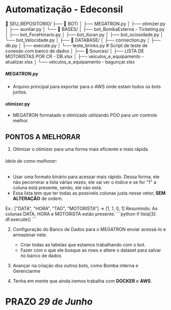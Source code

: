 # Automatização - Edeconsil

📁 SEU_REPOSITORIO/
├── 📁 BOT/
│   ├── MEGATRON.py
│   ├── otimizer.py
│   ├── auxiliar.py
│   └── 📁 BASES/
│       ├── bot_BombaExterna - Ticketing.py
│       ├── bot_ForaHorario.py
│       ├── bot_ituran.py
│       ├── bot_ociosidade.py
│       └── bot_Velocidade.py
│
├── 📁 DATABASE/
│   ├── connection.py
│   ├── db.py
│   ├── execute.py
│   └── teste_brinks.py   # Script de teste de conexão com banco de dados
│
├── 📁 Sources/
│   ├── LISTA DE MOTORISTAS POR CR - DB.xlsx
│   ├── veiculos_e_equipamento - atualizar.xlsx
│   └── veiculos_e_equipamento - bagunçar.xlsx


##### **MEGATRON.py**
- Arquivo principal para exportar para o AWS onde estam todos os bots juntos.

#### **otimizer.py**
- MEGATRON formatado e otimizado utilizando POO para um controle melhor.





## PONTOS A MELHORAR
1. Otimizar o otimizer para uma forma mais eficiente e mais rápida
###### Ideia de como melhorar:
   - Usar uma formato binário para acessar mais rápido. Dessa forma, ele não pecorrerar a lista várias vezes, ele vai ver o índice e se for "1" a coluna está presente, senão, ele não está.
   - Essa lista tem que ter todas as possivéis colunas justa nesse vetor, **SEM ALTERAÇÃO** de ordem.
  
Ex.: ["DATA", "HORA", "TAG", "MOTORISTA"] -> [1, 1, 0, 1]
Resumindo: As colunas DATA, HORA e MOTORISTA estão presente.
´´´python
if lista[3]:
   df.execute()
´´´

2. Configuração do Banco de Dados para o MEGATRON enviar acessá-lo e armazenar nele.
   - Criar todas as tabelas que estamos trabalhando com o bot.
   - Fazer com o que ele busque as rows e altere o dataset para salvar no banco de dados
     
3. Avançar na criação dos outros bots, como Bomba interna e Gerenciarme

4. Tenha em mente que ainda iremos trabalha com **DOCKER** e **AWS**.




# PRAZO ***29 de Junho***
